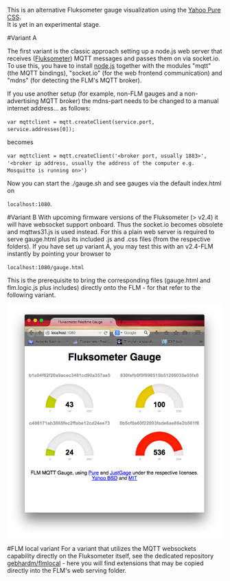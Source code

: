 This is an alternative Fluksometer gauge visualization using the [Yahoo Pure CSS](http://purecss.io).<br/>
It is yet in an experimental stage.

#Variant A

The first variant is the classic approach setting up a node.js web server that receives ([Fluksometer](http://flukso.net)) MQTT messages and passes them on via socket.io.<br/>
To use this, you have to install [node.js](http://nodejs.org) together with the modules "mqtt" (the MQTT bindings), "socket.io" (for the web frontend communication) and "mdns" (for detecting the FLM's MQTT broker).

If you use another setup (for example, non-FLM gauges and a non-advertising MQTT broker) the mdns-part needs to be changed to a manual internet address... as follows:

`var mqttclient = mqtt.createClient(service.port, service.addresses[0]);`

becomes

`var mqttclient = mqtt.createClient('<broker port, usually 1883>', '<broker ip address, usually the address of the computer e.g. Mosquitto is running on>')`

Now you can start the ./gauge.sh and see gauges via the default index.html on 

`localhost:1080`.

#Variant B
With upcoming firmware versions of the Fluksometer (> v2.4) it will have websocket support onboard. Thus the socket.io becomes obsolete and mqttws31.js is used instead. For this a plain web server is required to serve gauge.html plus its included .js and .css files (from the respective folders). If you have set up variant A, you may test this with an v2.4-FLM instantly by pointing your browser to

`localhost:1080/gauge.html`

This is the prerequisite to bring the corresponding files (gauge.html and flm.logic.js plus includes) directly onto the FLM - for that refer to the following variant.

<img src="FLM_pure_gauge.png" width=500px>

#FLM local variant
For a variant that utilizes the MQTT websockets capability directly on the Fluksometer itself, see the dedicated repository [gebhardm/flmlocal](http://github.com/gebhardm/flmlocal) - here you will find extensions that may be copied directly into the FLM's web serving folder.